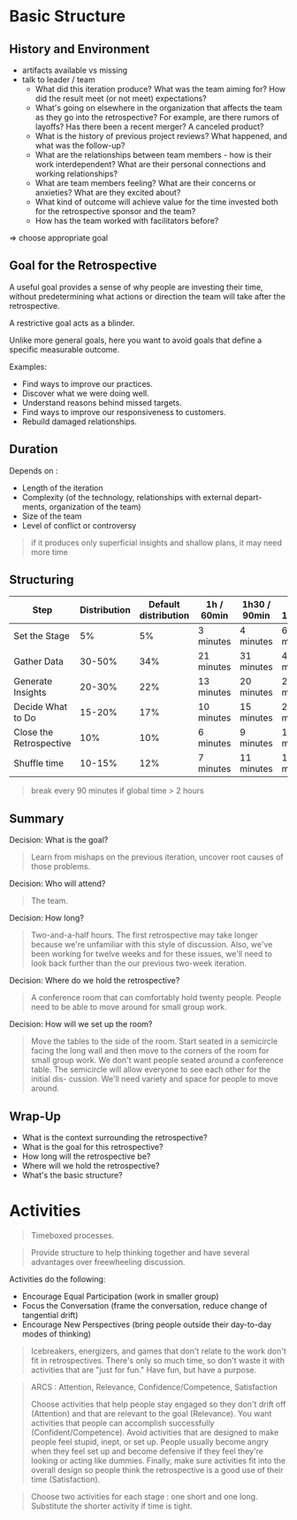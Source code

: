 # Basic Structure

## History and Environment

- artifacts available vs missing
- talk to leader / team
  - What did this iteration produce? What was the team aiming for?
    How did the result meet (or not meet) expectations?
  - What's going on elsewhere in the organization that affects the team as they go into the retrospective?
	For example, are there rumors of layoffs?
    Has there been a recent merger?
	A canceled product?
  - What is the history of previous project reviews?
    What happened, and what was the follow-up?
  - What are the relationships between team members - how is their work interdependent?
	What are their personal connections and working relationships?
  - What are team members feeling? What are their concerns or anxieties?
    What are they excited about?
  - What kind of outcome will achieve value for the time invested both for the retrospective sponsor and the team?
  - How has the team worked with facilitators before?

=> choose appropriate goal

## Goal for the Retrospective

A useful goal provides a sense of why people are investing their time,
without predetermining what actions or direction the team will take
after the retrospective.

A restrictive goal acts as a blinder.

Unlike more general goals, here you want to avoid goals
that define a specific measurable outcome.

Examples:
- Find ways to improve our practices.
- Discover what we were doing well.
- Understand reasons behind missed targets.
- Find ways to improve our responsiveness to customers.
- Rebuild damaged relationships.

## Duration

Depends on :
- Length of the iteration
- Complexity (of the technology, relationships with external depart-
ments, organization of the team)
- Size of the team
- Level of conflict or controversy

> if it produces only superficial insights and shallow plans, it may need more time

## Structuring

| Step                    | Distribution | Default distribution | 1h / 60min | 1h30 / 90min | 2h / 120min |
|-------------------------|--------------|----------------------|------------|--------------|-------------|
| Set the Stage           | 5%           | 5%                   | 3 minutes  | 4 minutes    | 6 minutes   |
| Gather Data             | 30-50%       | 34%                  | 21 minutes | 31 minutes   | 41 minutes  |
| Generate Insights       | 20-30%       | 22%                  | 13 minutes | 20 minutes   | 26 minutes  |
| Decide What to Do       | 15-20%       | 17%                  | 10 minutes | 15 minutes   | 20 minutes  |
| Close the Retrospective | 10%          | 10%                  | 6 minutes  | 9 minutes    | 12 minutes  |
| Shuffle time            | 10-15%       | 12%                  | 7 minutes  | 11 minutes   | 15 minutes  |

> break every 90 minutes if global time > 2 hours

## Summary

Decision: What is the goal?

> Learn from mishaps on the previous iteration, uncover root causes of those problems.

Decision: Who will attend?

> The team.

Decision: How long?

> Two-and-a-half hours. The first retrospective may take longer because
> we're unfamiliar with this style of discussion. Also, we've been working
> for twelve weeks and for these issues, we'll need to look back further
> than the our previous two-week iteration.

Decision: Where do we hold the retrospective?

> A conference room that can comfortably hold twenty people. People
> need to be able to move around for small group work.

Decision: How will we set up the room?

> Move the tables to the side of the room. Start seated in a semicircle
> facing the long wall and then move to the corners of the room for small
> group work. We don't want people seated around a conference table.
> The semicircle will allow everyone to see each other for the initial dis-
> cussion. We'll need variety and space for people to move around.

## Wrap-Up

- What is the context surrounding the retrospective?
- What is the goal for this retrospective?
- How long will the retrospective be?
- Where will we hold the retrospective?
- What's the basic structure?


# Activities

> Timeboxed processes.

> Provide structure to help thinking together and have several advantages over freewheeling discussion.

Activities do the following:
- Encourage Equal Participation (work in smaller group)
- Focus the Conversation (frame the conversation, reduce change of tangential drift)
- Encourage New Perspectives (bring people outside their day-to-day modes of thinking)

> Icebreakers, energizers, and games that don't relate to the work don't fit in retrospectives. There's only so much time, so don't waste it with activities that are "just for fun." Have fun, but have a purpose.

> ARCS : Attention, Relevance, Confidence/Competence, Satisfaction
>
> Choose activities that help people stay engaged so they don't drift off (Attention)
> and that are relevant to the goal (Relevance).
> You want activities that people can accomplish successfully (Confident/Competence).
> Avoid activities that are designed to make people feel stupid, inept, or set up.
> People usually become angry when they feel set up and become defensive if they feel they're looking or acting like dummies.
> Finally, make sure activities fit into the overall design so people think the retrospective is a good use of their time (Satisfaction).


> Choose two activities for each stage :
>  one short and one long.
> Substitute the shorter activity if time is tight.


